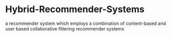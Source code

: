 # Hybrid-Recommender-Systems
a recommender system which employs a combination of content-based and user based collaborative filtering recommender systems

